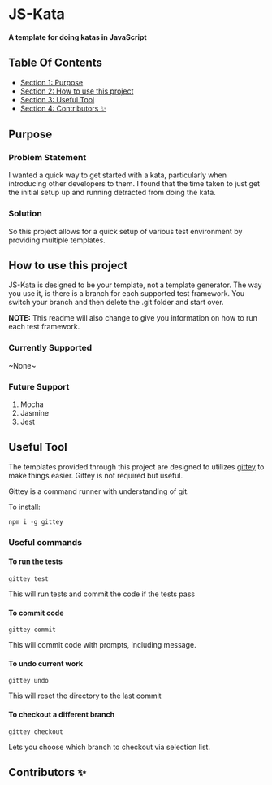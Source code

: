 
<!-- GENERATED DOCUMENT! DO NOT EDIT! -->
# JS-Kata #
#### A template for doing katas in JavaScript ####

## Table Of Contents ##

- [Section 1: Purpose](#user-content-purpose)
- [Section 2: How to use this project](#user-content-how-to-use-this-project)
- [Section 3: Useful Tool](#user-content-useful-tool)
- [Section 4: Contributors ✨](#user-content-contributors-✨)

## Purpose ##

### Problem Statement

I wanted a quick way to get started with a kata, particularly when introducing other developers to them. I found that the time taken to just get the initial setup up and running detracted from doing the kata.

### Solution

So this project allows for a quick setup of various test environment by providing multiple templates.
    

## How to use this project ##

JS-Kata is designed to be your template, not a template generator. The way you use it, is there is a branch for each supported test framework. You switch your branch and then delete the .git folder and start over.

**NOTE:** This readme will also change to give you information on how to run each test framework.

### Currently Supported

~None~

### Future Support

1. Mocha
2. Jasmine
3. Jest
    

## Useful Tool ##

The templates provided through this project are designed to utilizes [gittey](https://www.npmjs.com/package/gittey) to make things easier. Gittey is not required but useful.

Gittey is a command runner with understanding of git.

To install:

`npm i -g gittey`

### Useful commands

#### To run the tests

`gittey test`

This will run tests and commit the code if the tests pass

#### To commit code

`gittey commit`

This will commit code with prompts, including message.

#### To undo current work

`gittey undo`

This will reset the directory to the last commit

#### To checkout a different branch

`gittey checkout`

Lets you choose which branch to checkout via selection list.
    

## Contributors ✨ ##

    

<!-- GENERATED DOCUMENT! DO NOT EDIT! -->
    